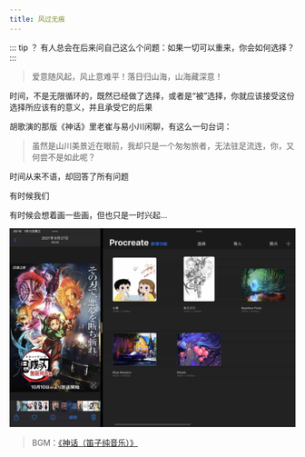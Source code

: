 ```yaml
---
title: 风过无痕
---
```


::: tip ？
有人总会在后来问自己这么个问题：如果一切可以重来，你会如何选择？
:::

> 爱意随风起，风止意难平！落日归山海，山海藏深意！

时间，不是无限循环的，既然已经做了选择，或者是“被”选择，你就应该接受这份选择所应该有的意义，并且承受它的后果

胡歌演的那版《神话》里老崔与易小川闲聊，有这么一句台词：

> 虽然是山川美景近在眼前，我却只是一个匆匆旅者，无法驻足流连，你，又何尝不是如此呢？

时间从来不语，却回答了所有问题

有时候我们

有时候会想着画一些画，但也只是一时兴起...

<img src="/images/draw_avatar.jpg" alt="avatar">

> BGM：[《神话（笛子纯音乐）》](https://music.163.com/#/song?id=1911031866)
